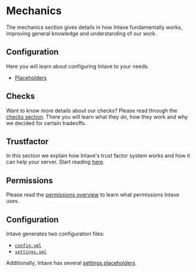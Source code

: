 # Mechanics

The mechanics section gives details in how Intave fundamentally works, improving general knowledge and understanding of
our work.

## Configuration

Here you will learn about configuring Intave to your needs.

* [Placeholders](configuration-04-placeholders.md)

## Checks

Want to know more details about our checks? Please read through the
[checks section](checks-01-overview.md). There you will learn what they do, how they work and why we
decided for certain tradeoffs.

## Trustfactor

In this section we explain how Intave's trust factor system works and how it can help your server. Start reading
[here](trust-01-introduction.md).

## Permissions

Please read the [permissions overview](permissions-01-overview.md) to learn what permissions Intave
uses.

## Configuration

Intave generates two configuration files:

* [`config.yml`](configuration-01-config.md)
* [`settings.yml`](configuration-02-settings.md)

Additionally, Intave has several [settings placeholders](configuration-04-placeholders.md).
